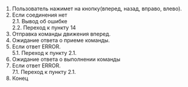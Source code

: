 1. Пользователь нажимет на кнопку(вперед, назад, вправо, влево).
2. Если соединения нет  
    2.1. Вывод об ошибке  
    2.2. Переход к пункту 14
3. Отправка команды движения вперед.
4. Ожидание ответа о приеме команды.
5. Если ответ ERROR.  
    5.1. Переход к пункту 2.1.
6. Ожидание ответа о выполнении команды
7. Если ответ ERROR.  
    7.1. Переход к пункту 2.1. 
8. Конец